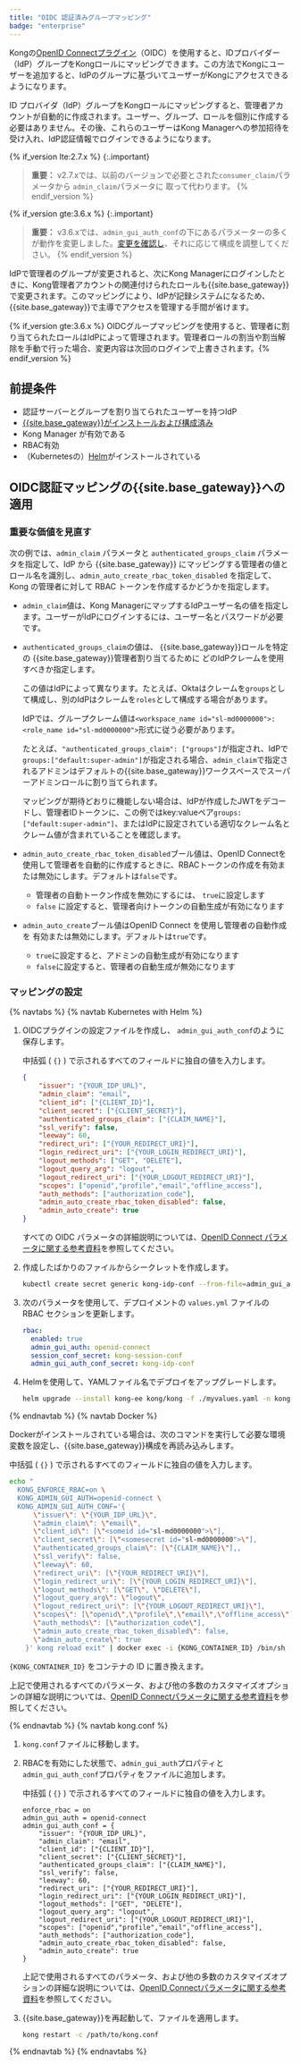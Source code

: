 ```yaml
---
title: "OIDC 認証済みグループマッピング"
badge: "enterprise"
---
```

Kongの[OpenID Connectプラグイン](/hub/kong-inc/openid-connect/)（OIDC）を使用すると、IDプロバイダー（IdP）グループをKongロールにマッピングできます。この方法でKongにユーザーを追加すると、IdPのグループに基づいてユーザーがKongにアクセスできるようになります。

ID プロバイダ（IdP）グループをKongロールにマッピングすると、管理者アカウントが自動的に作成されます。ユーザー、グループ、ロールを個別に作成する必要はありません。その後、これらのユーザーはKong Managerへの参加招待を受け入れ、IdP認証情報でログインできるようになります。

{% if_version lte:2.7.x %}
{:.important}
> 
> **重要：** v2\.7\.xでは、以前のバージョンで必要とされた`consumer_claim`パラメータから `admin_claim`パラメータに
> 取って代わります。
> {% endif_version %}

{% if_version gte:3.6.x %}
{:.important}
> 
> **重要：** v3\.6\.xでは、`admin_gui_auth_conf`の下にあるパラメーターの多くが動作を変更しました。[変更を確認し](/gateway/{{page.release}}/kong-manager/auth/oidc/migrate/)、それに応じて構成を調整してください。
> {% endif_version %}

IdPで管理者のグループが変更されると、次にKong Managerにログインしたときに、Kong管理者アカウントの関連付けられたロールも{{site.base_gateway}}で変更されます。このマッピングにより、IdPが記録システムになるため、
{{site.base_gateway}}で主導でアクセスを管理する手間が省けます。

{% if_version gte:3.6.x %}
OIDCグループマッピングを使用すると、管理者に割り当てられたロールはIdPによって管理されます。管理者ロールの割当や割当解除を手動で行った場合、変更内容は次回のログインで上書きされます。{% endif_version %}

前提条件
----

* 認証サーバーとグループを割り当てられたユーザーを持つIdP
* [{{site.base_gateway}}がインストールおよび構成済み](/gateway/{{page.release}}/get-started/)
* Kong Manager が有効である
* RBAC有効
* （Kubernetesの）[Helm](https://helm.sh/docs/intro/install/)がインストールされている

OIDC認証マッピングの{{site.base_gateway}}への適用
----------------------

### 重要な価値を見直す

次の例では、`admin_claim` パラメータと `authenticated_groups_claim` パラメータを指定して、IdP から {{site.base_gateway}} にマッピングする管理者の値とロール名を識別し、`admin_auto_create_rbac_token_disabled` を指定して、Kong の管理者に対して RBAC トークンを作成するかどうかを指定します。

* `admin_claim`値は、Kong ManagerにマップするIdPユーザー名の値を指定します。ユーザーがIdPにログインするには、ユーザー名とパスワードが必要です。

* `authenticated_groups_claim`の値は、 {{site.base_gateway}}ロールを特定の {{site.base_gateway}}管理者割り当てるために
  どのIdPクレームを使用すべきか指定します。

  この値はIdPによって異なります。たとえば、Oktaはクレームを`groups`として構成し、別のIdPはクレームを`roles`として構成する場合があります。

  IdPでは、グループクレーム値は`<workspace_name id="sl-md0000000">:<role_name id="sl-md0000000">`形式に従う必要があります。

  たとえば、`"authenticated_groups_claim": ["groups"]`が指定され、IdPで`groups:["default:super-admin"]`が指定される場合、`admin_claim`で指定されるアドミンはデフォルトの{{site.base_gateway}}ワークスペースでスーパーアドミンロールに割り当てられます。

  マッピングが期待どおりに機能しない場合は、IdPが作成したJWTをデコードし、管理者IDトークンに、この例ではkey:valueペア`groups:["default:super-admin"]`、またはIdPに設定されている適切なクレーム名とクレーム値が含まれていることを確認します。
* `admin_auto_create_rbac_token_disabled`ブール値は、OpenID Connectを使用して管理者を自動的に作成するときに、RBACトークンの作成を有効または無効にします。デフォルトは`false`です。

  * 管理者の自動トークン作成を無効にするには、 `true`に設定します
  * `false` に設定すると、管理者向けトークンの自動生成が有効になります

* `admin_auto_create`ブール値はOpenID Connect を使用し管理者の自動作成を
  有効または無効にします。デフォルトは`true`です。

  * `true`に設定すると、アドミンの自動生成が有効になります
  * `false`に設定すると、管理者の自動生成が無効になります

### マッピングの設定

{% navtabs %}
{% navtab Kubernetes with Helm %}

1. OIDCプラグインの設定ファイルを作成し、
   `admin_gui_auth_conf`のように保存します。

   中括弧 \( `{}` \) で示されるすべてのフィールドに独自の値を入力します。

   ```json
   {                                      
       "issuer": "{YOUR_IDP_URL}",        
       "admin_claim": "email",
       "client_id": ["{CLIENT_ID}"],                 
       "client_secret": ["{CLIENT_SECRET}"],
       "authenticated_groups_claim": ["{CLAIM_NAME}"],
       "ssl_verify": false,
       "leeway": 60,
       "redirect_uri": ["{YOUR_REDIRECT_URI}"],
       "login_redirect_uri": ["{YOUR_LOGIN_REDIRECT_URI}"],
       "logout_methods": ["GET", "DELETE"],
       "logout_query_arg": "logout",
       "logout_redirect_uri": ["{YOUR_LOGOUT_REDIRECT_URI}"],
       "scopes": ["openid","profile","email","offline_access"],
       "auth_methods": ["authorization_code"],
       "admin_auto_create_rbac_token_disabled": false,
       "admin_auto_create": true
   }
   ```

   すべての OIDC パラメータの詳細説明については、[OpenID Connect パラメータに関する参考資料](/hub/kong-inc/openid-connect/#configuration-parameters)を参照してください。
2. 作成したばかりのファイルからシークレットを作成します。

   ```sh
   kubectl create secret generic kong-idp-conf --from-file=admin_gui_auth_conf -n kong
   ```

3. 次のパラメータを使用して、デプロイメントの `values.yml` ファイルの RBAC セクションを更新します。

   ```yaml
   rbac:
     enabled: true
     admin_gui_auth: openid-connect
     session_conf_secret: kong-session-conf   
     admin_gui_auth_conf_secret: kong-idp-conf
   ```

4. Helmを使用して、YAMLファイル名でデプロイをアップグレードします。

   ```sh
   helm upgrade --install kong-ee kong/kong -f ./myvalues.yaml -n kong
   ```

{% endnavtab %}
{% navtab Docker %}

Dockerがインストールされている場合は、次のコマンドを実行して必要な環境変数を設定し、{{site.base_gateway}}構成を再読み込みします。

中括弧 \( `{}` \) で示されるすべてのフィールドに独自の値を入力します。

```sh
echo "
  KONG_ENFORCE_RBAC=on \
  KONG_ADMIN_GUI_AUTH=openid-connect \
  KONG_ADMIN_GUI_AUTH_CONF='{
      \"issuer\": \"{YOUR_IDP_URL}\",
      \"admin_claim\": \"email\",
      \"client_id\": [\"<someid id="sl-md0000000">\"],
      \"client_secret\": [\"<somesecret id="sl-md0000000">\"],
      \"authenticated_groups_claim\": [\"{CLAIM_NAME}\"],,
      \"ssl_verify\": false,
      \"leeway\": 60,
      \"redirect_uri\": [\"{YOUR_REDIRECT_URI}\"],
      \"login_redirect_uri\": [\"{YOUR_LOGIN_REDIRECT_URI}\"],
      \"logout_methods\": [\"GET\", \"DELETE\"],
      \"logout_query_arg\": \"logout\",
      \"logout_redirect_uri\": [\"{YOUR_LOGOUT_REDIRECT_URI}\"],
      \"scopes\": [\"openid\",\"profile\",\"email\",\"offline_access\"],
      \"auth_methods\": [\"authorization_code\"],
      \"admin_auto_create_rbac_token_disabled\": false,
      \"admin_auto_create\": true
    }' kong reload exit" | docker exec -i {KONG_CONTAINER_ID} /bin/sh
```

`{KONG_CONTAINER_ID}` をコンテナの ID に置き換えます。

上記で使用されるすべてのパラメータ、および他の多数のカスタマイズオプションの詳細な説明については、[OpenID Connectパラメータに関する参考資料](/hub/kong-inc/openid-connect/#configuration-parameters)を参照してください。

{% endnavtab %}
{% navtab kong.conf %}

1. `kong.conf`ファイルに移動します。

2. RBACを有効にした状態で、`admin_gui_auth`プロパティと`admin_gui_auth_conf`プロパティをファイルに追加します。

   中括弧 \( `{}` \) で示されるすべてのフィールドに独自の値を入力します。

       enforce_rbac = on
       admin_gui_auth = openid-connect
       admin_gui_auth_conf = {                                      
           "issuer": "{YOUR_IDP_URL}",        
           "admin_claim": "email",
           "client_id": ["{CLIENT_ID}"],                 
           "client_secret": ["{CLIENT_SECRET}"],
           "authenticated_groups_claim": ["{CLAIM_NAME}"],
           "ssl_verify": false,
           "leeway": 60,
           "redirect_uri": ["{YOUR_REDIRECT_URI}"],
           "login_redirect_uri": ["{YOUR_LOGIN_REDIRECT_URI}"],
           "logout_methods": ["GET", "DELETE"],
           "logout_query_arg": "logout",
           "logout_redirect_uri": ["{YOUR_LOGOUT_REDIRECT_URI}"],
           "scopes": ["openid","profile","email","offline_access"],
           "auth_methods": ["authorization_code"],
           "admin_auto_create_rbac_token_disabled": false,
           "admin_auto_create": true
       }

   上記で使用されるすべてのパラメータ、および他の多数のカスタマイズオプションの詳細な説明については、[OpenID Connectパラメータに関する参考資料](/hub/kong-inc/openid-connect/#configuration-parameters)を参照してください。
3. {{site.base_gateway}}を再起動して、ファイルを適用します。

   ```sh
   kong restart -c /path/to/kong.conf
   ```

{% endnavtab %}
{% endnavtabs %}

